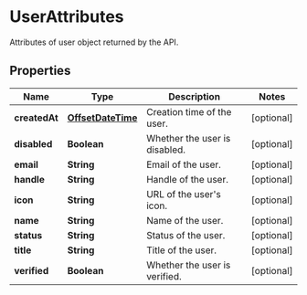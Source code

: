 

# UserAttributes

Attributes of user object returned by the API.
## Properties

Name | Type | Description | Notes
------------ | ------------- | ------------- | -------------
**createdAt** | [**OffsetDateTime**](OffsetDateTime.md) | Creation time of the user. |  [optional]
**disabled** | **Boolean** | Whether the user is disabled. |  [optional]
**email** | **String** | Email of the user. |  [optional]
**handle** | **String** | Handle of the user. |  [optional]
**icon** | **String** | URL of the user&#39;s icon. |  [optional]
**name** | **String** | Name of the user. |  [optional]
**status** | **String** | Status of the user. |  [optional]
**title** | **String** | Title of the user. |  [optional]
**verified** | **Boolean** | Whether the user is verified. |  [optional]




